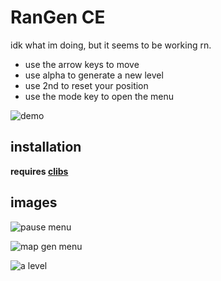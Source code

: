 # RanGen CE

idk what im doing, but it seems to be working rn.
- use the arrow keys to move
- use alpha to generate a new level
- use 2nd to reset your position
- use the mode key to open the menu

![demo](https://i.ibb.co/LtC1jfy/4f13ff476596.png "i know the background looks pink here, its because i accidentally changed the color right before recording")

## installation
**requires [clibs](tiny.cc/clibs)**

## images
![pause menu](https://i.imgur.com/KtJTYDf.png "pause menu")

![map gen menu](https://i.imgur.com/8ldt8sO.png "map gen menu")

![a level](https://i.imgur.com/S6hRL3H.png "a level")